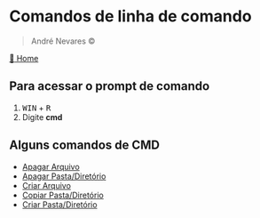 # Comandos de linha de comando 
> André Nevares &copy;  

[:link: Home](https://github.com/andrenevares/andrenevares/blob/master/README.md)

## Para acessar o prompt de comando
1. <kbd>WIN</kbd> + <kbd>R</kbd>
2. Digite __cmd__

## Alguns comandos de CMD
- [Apagar Arquivo](https://github.com/andrenevares/andrenevares/blob/master/cmd/delFile.md)
- [Apagar Pasta/Diretório](https://github.com/andrenevares/andrenevares/blob/master/cmd/removeFolder.md)
- [Criar Arquivo](https://github.com/andrenevares/andrenevares/blob/master/cmd/createFile.md)
- [Copiar Pasta/Diretório](https://github.com/andrenevares/andrenevares/blob/master/cmd/copyFolder.md)
- [Criar Pasta/Diretório](https://github.com/andrenevares/andrenevares/blob/master/cmd/createFolder.md) 
